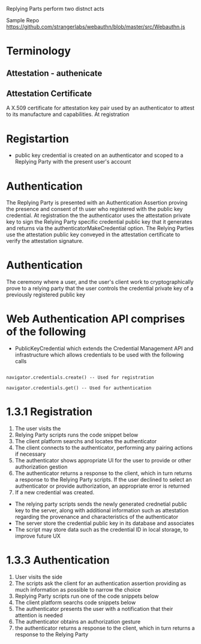 Replying Parts perform two distnct acts


Sample Repo
https://github.com/strangerlabs/webauthn/blob/master/src/Webauthn.js
# Terminology
## Attestation - authenicate 

## Attestation Certificate
A X.509 certificate for attestation key pair used by an authenticator to attest to its manufacture and capabilities.  At registration 

# Registartion
- public key credential is created on an authenticator and scoped to a Replying Party with the present user's account 

# Authentication
The Replying Party is presented with an Authentication Assertion proving the presence and consent of th user who registered with the public key credential.  At registration the the authenticator uses the attestation private key to sign the Relying Party specific credential public key that it generates and returns via the authenticatorMakeCredential option.  The Relying Parties use the attestation public key conveyed in the attestation certificate to verify the attestation signature.  

# Authentication
The ceremony where a user, and the user's client work to cryptographically prove to a relying party that the user controls the credential private key of a previously registered public key 

# Web Authentication API comprises of the following
- PublicKeyCredential which extends the Credential Management API and infrastructure which allows credentials to be used with the following calls

```

navigator.credentials.create() -- Used for registration

navigator.credentials.get() -- Used for authentication
```

# 1.3.1 Registration
1. The user visits the 
2. Relying Party scripts runs the code snippet below
3. The client platform searchs and locates the authenticator
4. The client connects to the authenticator, performing any pairing actions if necessary
5. The authenticator shows appropriate UI for the user to provide or other authorization gestion
6. The authenticator returns a response to the client, which in turn returns a response to the Relying Party scripts.  If the user declined to select an authenticator or provide authorization, an appropriate error is returned 
7. If a new credential was created.
- The relying party scripts sends the newly generated crednetial public key to the server, along with additional information such as attestation regarding the provenance and characteristics of the authenticator
- The server store the credential public key in its database and associates
- The script may store data such as the credential ID in local storage, to improve future UX 

# 1.3.3 Authentication
1. User visits the side
2. The scripts ask the client for an authentication assertion providing as much information as possible to narrow the choice
3. Replying Party scripts run one of the code snippets below
4. The client platform searchs code snippets below
6. The authenticator presents the user with a notification that their attention is needed
7. The authenticator obtains an authorization gesture
8. the authenticator returns a response to the client, which in turn returns a response to the Relying Party